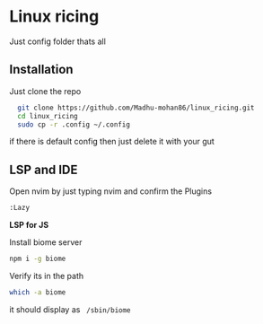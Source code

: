 
# Linux ricing

Just config folder thats all
    
## Installation

Just clone the repo

```bash
  git clone https://github.com/Madhu-mohan86/linux_ricing.git
  cd linux_ricing
  sudo cp -r .config ~/.config
```
if there is default config then just delete it with your gut 


## LSP and IDE

Open nvim by just typing nvim and confirm the Plugins

```bash
:Lazy
```

**LSP for JS** 

Install biome server 

```bash
npm i -g biome
```

Verify its in the path

```bash
which -a biome
```

it should display  as  ` /sbin/biome`
    
